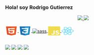 ### Hola! soy Rodrigo Gutierrez
<div  align="center" class="stats">
  
  <a href="https://github.com/rodrigoandregg">
  <img height="170"  src="https://github-readme-stats.vercel.app/api?username=rodrigoandregg&show_icons=true&theme=react&include_all_commits=true&count_private=true"/>
  <img height="173"  src="https://github-readme-stats.vercel.app/api/top-langs/?username=rodrigoandregg&layout=compact&langs_count=7&theme=react"/>
</div>
<div style="display: inline_block"><br>
  <img align="center" alt="HTML" height="30" width="40" src="https://raw.githubusercontent.com/devicons/devicon/master/icons/html5/html5-original.svg">
  <img align="center" alt="CSS" height="30" width="40" src="https://raw.githubusercontent.com/devicons/devicon/master/icons/css3/css3-original.svg">
  <img align="center" alt="sass" height="30" width="40" src="https://cdn.jsdelivr.net/gh/devicons/devicon/icons/sass/sass-original.svg" />
  <img align="center" alt="js" height="30" width="40" src="https://raw.githubusercontent.com/devicons/devicon/master/icons/javascript/javascript-plain.svg">
  <img align="center" alt="react" height="30" width="40" src="https://raw.githubusercontent.com/devicons/devicon/master/icons/react/react-original.svg">
</div>
  
  ##
 
<div> 
  <a href="https://www.instagram.com/soyrodrigoandre" target="_blank"><img src="https://img.shields.io/badge/-Instagram-%23E4405F?style=for-the-badge&logo=instagram&logoColor=white" target="_blank"></a>
  <a href = "mailto:rodrigoandregutierrez@gmail.com"><img src="https://img.shields.io/badge/-Gmail-%23333?style=for-the-badge&logo=gmail&logoColor=white" target="_blank"></a>
  <a href="https://www.linkedin.com/in/rodrigo-andre-gutierrez-acu%C3%B1a-638587255" target="_blank"><img src="https://img.shields.io/badge/-LinkedIn-%230077B5?style=for-the-badge&logo=linkedin&logoColor=white" target="_blank"></a> 
  <a href="https://twitter.com/soyrodrigoandre" target="_blank"><img src="https://img.shields.io/badge/Twitter-1DA1F2?style=for-the-badge&logo=twitter&logoColor=white" target="_blank"></a>
 
</div>
<!--
  <a href='#' title="" target='_blank'>
  <img width='32%'  src='https://i.pinimg.com/564x/c2/a1/d8/c2a1d8dfa12679f1f1f1659b82c724ee.jpg' alt='' />
</a>
<a href='#' title="" target='_blank'>
  <img width='320'  src='https://i.pinimg.com/564x/c8/ec/9d/c8ec9d4c1f0065c51eb0809a8c351eb2.jpg' alt='' />
</a>
<a href='#' title="" target='_blank'>
  <img width='320' src='https://i.pinimg.com/564x/f3/d3/69/f3d369479a01c6d80192e2de1684c7ad.jpg' alt='' />
</a>
<a href='#' title="" target='_blank'>
  <img width='320' src='https://i.pinimg.com/564x/20/66/5b/20665b396717ab98237b5a9aca21d73f.jpg' alt='' />
</a>
<a href='#' title="" target='_blank'>
  <img width='320' src='https://i.pinimg.com/564x/38/be/c5/38bec5e5e94f35dac644a306e603b3ff.jpg' alt='' />
</a>
<a href='#' title="" target='_blank'>
  <img width='320' src='https://i.pinimg.com/564x/f3/25/30/f325309ebd63a9bf8a6371ef7b8e0181.jpg' alt='' />
</a>
  -->
